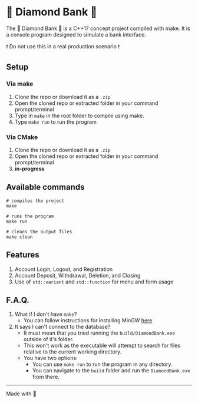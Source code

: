 # 💎 Diamond Bank 💎

The 💎 Diamond Bank 💎 is a C++17 concept project compiled with make. It is a console program designed to simulate a bank interface.

❗ Do not use this in a real production scenario ❗

## Setup

### Via make

1. Clone the repo or download it as a `.zip`
2. Open the cloned repo or extracted folder in your command prompt/terminal
3. Type in `make` in the root folder to compile using make.
4. Type `make run` to run the program

### Via CMake

1. Clone the repo or download it as a `.zip`
2. Open the cloned repo or extracted folder in your command prompt/terminal
3. **in-progress**

## Available commands
```
# compiles the project
make

# runs the program
make run

# cleans the output files
make clean
```

## Features

1. Account Login, Logout, and Registration
2. Account Deposit, Withdrawal, Deletion, and Closing
3. Use of `std::variant` and `std::function` for menu and form usage

## F.A.Q.

1. What if I don't have `make`?
   - You can follow instructions for installing MinGW [here](https://code.visualstudio.com/docs/cpp/config-mingw#_installing-the-mingww64-toolchain)
2. It says I can't connect to the database?
   - It must mean that you tried running the `build/DiamondBank.exe` outside of it's folder.
   - This won't work as the executable will attempt to search for files relative to the current working directory.
   - You have two options:
     - You can use `make run` to run the program in any directory.
     - You can navigate to the `build` folder and run the `DiamondBank.exe` from there.

---
Made with 🍹